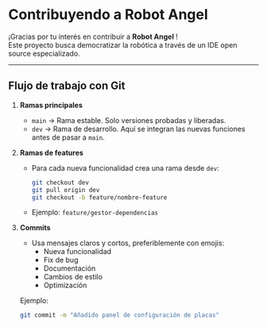 # Contribuyendo a Robot Angel

¡Gracias por tu interés en contribuir a **Robot Angel** !  
Este proyecto busca democratizar la robótica a través de un IDE open source especializado.

---

## Flujo de trabajo con Git

1. **Ramas principales**
   - `main` → Rama estable. Solo versiones probadas y liberadas.
   - `dev` → Rama de desarrollo. Aquí se integran las nuevas funciones antes de pasar a `main`.

2. **Ramas de features**
   - Para cada nueva funcionalidad crea una rama desde `dev`:  
     ```bash
     git checkout dev
     git pull origin dev
     git checkout -b feature/nombre-feature
     ```
   - Ejemplo: `feature/gestor-dependencias`

3. **Commits**
   - Usa mensajes claros y cortos, preferiblemente con emojis:  
     - Nueva funcionalidad  
     - Fix de bug  
     - Documentación  
     - Cambios de estilo  
     - Optimización  

   Ejemplo:
   ```bash
   git commit -m "Añadido panel de configuración de placas"
